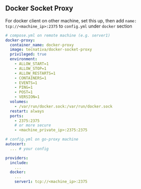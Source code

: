 ## Docker Socket Proxy

For docker client on other machine, set this up, then add `name: tcp://<machine_ip>:2375` to `config.yml` under `docker` section

```yml
# compose.yml on remote machine (e.g. server1)
docker-proxy:
  container_name: docker-proxy
  image: tecnativa/docker-socket-proxy
  privileged: true
  environment:
    - ALLOW_START=1
    - ALLOW_STOP=1
    - ALLOW_RESTARTS=1
    - CONTAINERS=1
    - EVENTS=1
    - PING=1
    - POST=1
    - VERSION=1
  volumes:
    - /var/run/docker.sock:/var/run/docker.sock
  restart: always
  ports:
    - 2375:2375
    # or more secure
    - <machine_private_ip>:2375:2375
```

```yml
# config.yml on go-proxy machine
autocert:
  ... # your config

providers:
  include:
    ...
  docker:
    ...
    server1: tcp://<machine_ip>:2375
```
